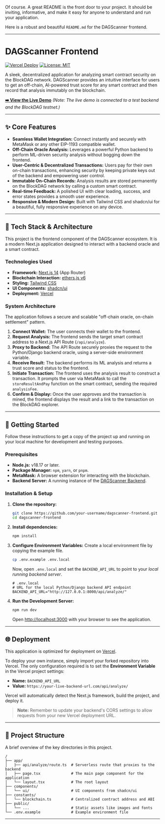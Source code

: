 Of course. A great README is the front door to your project. It should be inviting, informative, and make it easy for anyone to understand and run your application.

Here is a robust and beautiful `README.md` for the DAGScanner frontend.

---

# DAGScanner Frontend

[![Vercel Deploy](https://vercel.com/button)](https://dagscanner.vercel.app/) [![License: MIT](https://img.shields.io/badge/License-MIT-yellow.svg)](https://opensource.org/licenses/MIT)

A sleek, decentralized application for analyzing smart contract security on the BlockDAG network. DAGScanner provides an intuitive interface for users to get an off-chain, AI-powered trust score for any smart contract and then record that analysis immutably on the blockchain.

**[➡️ View the Live Demo](https://dagscanner-frontend.vercel.app/)** _(Note: The live demo is connected to a test backend and the BlockDAG testnet.)_

---

## ✨ Core Features

- **Seamless Wallet Integration:** Connect instantly and securely with MetaMask or any other EIP-1193 compatible wallet.
- **Off-Chain Oracle Analysis:** Leverages a powerful Python backend to perform ML-driven security analysis without bogging down the frontend.
- **User-Centric & Decentralized Transactions:** Users pay for their own on-chain transactions, enhancing security by keeping private keys out of the backend and empowering user control.
- **Immutable On-Chain Records:** Analysis results are stored permanently on the BlockDAG network by calling a custom smart contract.
- **Real-time Feedback:** A polished UI with clear loading, success, and error states provides a smooth user experience.
- **Responsive & Modern Design:** Built with Tailwind CSS and shadcn/ui for a beautiful, fully responsive experience on any device.

---

## 🔧 Tech Stack & Architecture

This project is the frontend component of the DAGScanner ecosystem. It is a modern Next.js application designed to interact with a backend oracle and a smart contract.

### Technologies Used

- **Framework:** [Next.js 14](https://nextjs.org/) (App Router)
- **Blockchain Interaction:** [ethers.js v6](https://docs.ethers.org/v6/)
- **Styling:** [Tailwind CSS](https://tailwindcss.com/)
- **UI Components:** [shadcn/ui](https://ui.shadcn.com/)
- **Deployment:** [Vercel](https://vercel.com/)

### System Architecture

The application follows a secure and scalable "off-chain oracle, on-chain settlement" pattern.

1.  **Connect Wallet:** The user connects their wallet to the frontend.
2.  **Request Analysis:** The frontend sends the target smart contract address to a Next.js API Route (`/api/analyze`).
3.  **Proxy to Backend:** The API Route securely proxies the request to the Python/Django backend oracle, using a server-side environment variable.
4.  **Receive Result:** The backend performs its ML analysis and returns a trust score and status to the frontend.
5.  **Initiate Transaction:** The frontend uses the analysis result to construct a transaction. It prompts the user via MetaMask to call the `storeResultAndPay` function on the smart contract, sending the required `analysisFee`.
6.  **Confirm & Display:** Once the user approves and the transaction is mined, the frontend displays the result and a link to the transaction on the BlockDAG explorer.

---

## 🚀 Getting Started

Follow these instructions to get a copy of the project up and running on your local machine for development and testing purposes.

### Prerequisites

- **Node.js:** v18.17 or later.
- **Package Manager:** `npm`, `yarn`, or `pnpm`.
- **MetaMask:** A browser extension for interacting with the blockchain.
- **Backend Server:** A running instance of the [DAGScanner Backend](https://github.com/SheriffMudasir/DAGScannser-Backend).

### Installation & Setup

1.  **Clone the repository:**

    ```bash
    git clone https://github.com/your-username/dagscanner-frontend.git
    cd dagscanner-frontend
    ```

2.  **Install dependencies:**

    ```bash
    npm install
    ```

3.  **Configure Environment Variables:**
    Create a local environment file by copying the example file.

    ```bash
    cp .env.example .env.local
    ```

    Now, open `.env.local` and set the `BACKEND_API_URL` to point to your _local running backend server_.

    ```.env
    # .env.local
    # URL for the local Python/Django backend API endpoint
    BACKEND_API_URL="http://127.0.0.1:8000/api/analyze/"
    ```

4.  **Run the Development Server:**
    ```bash
    npm run dev
    ```
    Open [http://localhost:3000](http://localhost:3000) with your browser to see the application.

---

## 🌐 Deployment

This application is optimized for deployment on [Vercel](https://vercel.com/).

To deploy your own instance, simply import your forked repository into Vercel. The only configuration required is to set the **Environment Variable** in the Vercel project settings:

- **Name:** `BACKEND_API_URL`
- **Value:** `https://your-live-backend-url.com/api/analyze/`

Vercel will automatically detect the Next.js framework, build the project, and deploy it.

> **Note:** Remember to update your backend's CORS settings to allow requests from your new Vercel deployment URL.

---

## 📂 Project Structure

A brief overview of the key directories in this project.

```
/
├── app/
│   ├── api/analyze/route.ts  # Serverless route that proxies to the backend
│   ├── page.tsx              # The main page component for the application
│   └── layout.tsx            # The root layout
├── components/
│   └── ui/                   # UI components from shadcn/ui
├── constants/
│   └── blockchain.ts         # Centralized contract address and ABI
├── public/
│   └── ...                   # Static assets like images and fonts
└── .env.example              # Example environment file
```

---
